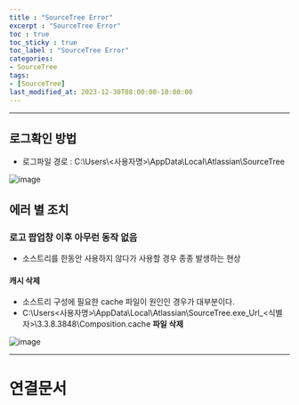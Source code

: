 ```yaml
---
title : "SourceTree Error"
excerpt : "SourceTree Error"
toc : true
toc_sticky : true
toc_label : "SourceTree Error"
categories:
- SourceTree
tags:
- [SourceTree]
last_modified_at: 2023-12-30T08:00:00-10:00:00
---
```

  
---
  
## 로그확인 방법
- 로그파일 경로 : C:\\Users\\<사용자명>\\AppData\\Local\\Atlassian\\SourceTree
  
![image](../../assets/images/SourceTreeLogPath.png)
  
## 에러 별 조치
  
### 로고 팝업창 이후 아무런 동작 없음
- 소스트리를 한동안 사용하지 않다가 사용할 경우 종종 발생하는 현상
  
#### 캐시 삭제
- 소스트리 구성에 필요한 cache 파일이 원인인 경우가 대부분이다.
- C:\\Users\<사용자명>\AppData\\Local\\Atlassian\SourceTree.exe_Url_<식별자>\\3.3.8.3848\\Composition.cache **파일 삭제**
  
![image](../../assets/images/SourceTreeCache.png)
  
---
  
# 연결문서
